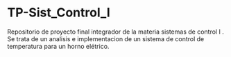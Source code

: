 # TP-Sist_Control_I
Repositorio de proyecto final integrador de la materia sistemas de control I . Se trata de un analisis e implementacion de un sistema de control de temperatura para un horno elétrico.

